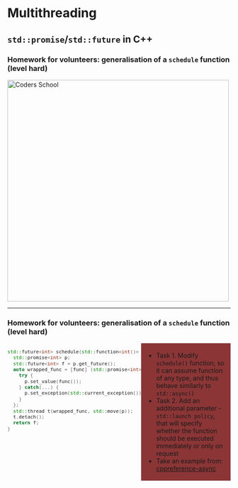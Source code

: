 <!-- .slide: data-background="#111111" -->

# Multithreading

## `std::promise`/`std::future` in C++

### Homework for volunteers: generalisation of a `schedule` function (level hard)

<a href="https://coders.school">
    <img width="500" data-src="../coders_school_logo.png" alt="Coders School" class="plain">
</a>

___

### Homework for volunteers: generalisation of a `schedule` function (level hard)

<div style="display: flex;">

<div style="width: 60%; font-size: .9em;">

```c++
std::future<int> schedule(std::function<int()> func) {
  std::promise<int> p;
  std::future<int> f = p.get_future();
  auto wrapped_func = [func] (std::promise<int> p) {
    try {
      p.set_value(func());
    } catch(...) {
      p.set_exception(std::current_exception());
    }
  };
  std::thread t(wrapped_func, std::move(p));
  t.detach();
  return f;
}
```

</div><!-- .element: class="fragment fade-in" -->

<div style="width: 40%; background-color: #8B3536; padding: 5px 10px;">

* <!-- .element: class="fragment fade-in" --> Task 1. Modify <code>schedule()</code> function, so it can assume function of any type, and thus behave similarly to <code>std::async()</code>
* <!-- .element: class="fragment fade-in" --> Task 2. Add an additional parameter - <code>std::launch policy</code>, that will specify whether the function should be executed immediately or only on request
* <!-- .element: class="fragment fade-in" --> Take an example from: <a href="https://en.cppreference.com/w/cpp/thread/async"> cppreference-async</a>

</div><!-- .element: class="fragment fade-in" -->

<div>